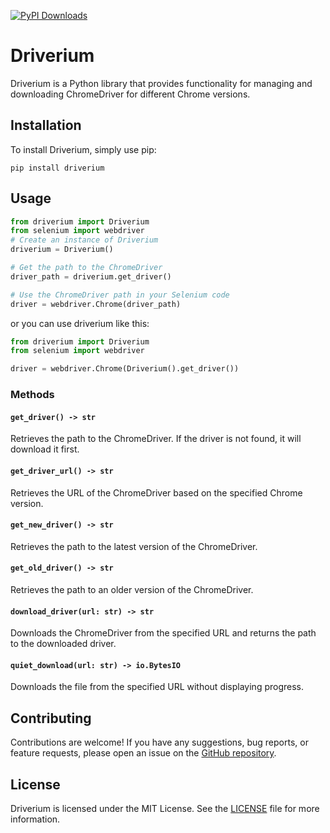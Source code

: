 [![PyPI Downloads](https://static.pepy.tech/badge/driverium)](https://pepy.tech/projects/driverium)
# Driverium

Driverium is a Python library that provides functionality for managing and downloading ChromeDriver for different Chrome versions.

## Installation

To install Driverium, simply use pip:

```shell
pip install driverium
```

## Usage

```python
from driverium import Driverium
from selenium import webdriver
# Create an instance of Driverium
driverium = Driverium()

# Get the path to the ChromeDriver
driver_path = driverium.get_driver()

# Use the ChromeDriver path in your Selenium code
driver = webdriver.Chrome(driver_path)
```
or you can use driverium like this:

```python
from driverium import Driverium
from selenium import webdriver

driver = webdriver.Chrome(Driverium().get_driver())
```

### Methods

#### `get_driver() -> str`

Retrieves the path to the ChromeDriver. If the driver is not found, it will download it first.

#### `get_driver_url() -> str`

Retrieves the URL of the ChromeDriver based on the specified Chrome version.

#### `get_new_driver() -> str`

Retrieves the path to the latest version of the ChromeDriver.

#### `get_old_driver() -> str`

Retrieves the path to an older version of the ChromeDriver.

#### `download_driver(url: str) -> str`

Downloads the ChromeDriver from the specified URL and returns the path to the downloaded driver.

#### `quiet_download(url: str) -> io.BytesIO`

Downloads the file from the specified URL without displaying progress.


## Contributing

Contributions are welcome! If you have any suggestions, bug reports, or feature requests, please open an issue on the [GitHub repository](https://github.com/d3kxrma/driverium).


## License

Driverium is licensed under the MIT License. See the [LICENSE](https://github.com/d3kxrma/driverium/blob/main/LICENSE) file for more information.
